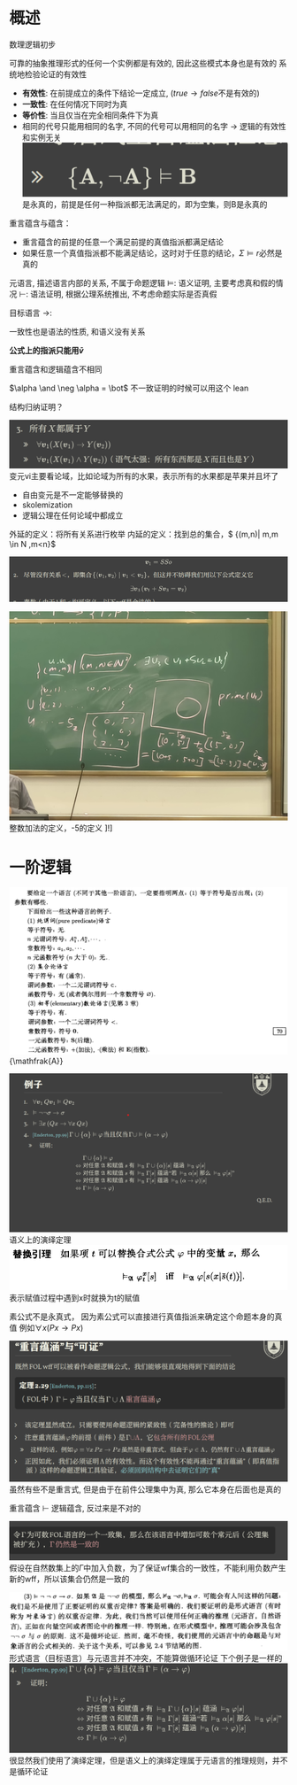# 概述
数理逻辑初步

可靠的抽象推理形式的任何一个实例都是有效的, 因此这些模式本身也是有效的
系统地检验论证的有效性
- **有效性**: 在前提成立的条件下结论一定成立, ($true \rightarrow false$不是有效的)
- **一致性**: 在任何情况下同时为真
- **等价性**: 当且仅当在完全相同条件下为真
-  相同的代号只能用相同的名字, 不同的代号可以用相同的名字 $\rightarrow$ 逻辑的有效性和实例无关
![输入图片说明](/imgs/2024-03-21/azSrs1stw0DLgeJe.png)
是永真的，前提是任何一种指派都无法满足的，即为空集，则B是永真的

重言蕴含与蕴含：
- 重言蕴含的前提的任意一个满足前提的真值指派都满足结论
- 如果任意一个真值指派都不能满足结论，这时对于任意的结论，$\Sigma \vDash r$必然是真的

元语言, 描述语言内部的关系, 不属于命题逻辑
$\vDash$: 语义证明, 主要考虑真和假的情况
$\vdash$: 语法证明, 根据公理系统推出, 不考虑命题实际是否真假

目标语言
$\rightarrow$: 

一致性也是语法的性质, 和语义没有关系

**公式上的指派只能用$\bar v$**

重言蕴含和逻辑蕴含不相同

$\alpha \and \neg \alpha = \bot$  不一致证明的时候可以用这个
lean

结构归纳证明？

![输入图片说明](/imgs/2024-04-18/2qW7rNaSjnMvi4DH.png)
变元vi主要看论域，比如论域为所有的水果，表示所有的水果都是苹果并且坏了
- 自由变元是不一定能够替换的
- skolemization
- 逻辑公理在任何论域中都成立

外延的定义：将所有关系进行枚举
内延的定义：找到总的集合，$ {(m,n)| m,m \in N ,m<n}$

![输入图片说明](/imgs/2024-04-28/pydH1RljQYp5tF6J.png)

![输入图片说明](/imgs/2024-04-28/l94d1TmDdo45YDJL.jpeg)
整数加法的定义，-5的定义
]\!]

# 一阶逻辑
![输入图片说明](/imgs/2024-05-06/j9oRTRcfFR9huQiQ.png)
{\mathfrak{A}} 

![输入图片说明](/imgs/2024-05-08/le5sfnVcWwgPRCf4.png)
语义上的演绎定理
![输入图片说明](/imgs/2024-05-09/0D4okxMQyC9E39Ut.png)
表示赋值过程中遇到x时就换为t的赋值

素公式不是永真式， 因为素公式可以直接进行真值指派来确定这个命题本身的真值
例如$\forall x (Px \rightarrow Px)$

![输入图片说明](/imgs/2024-05-09/rfMgu7sp2p2LhCFK.png)
虽然有些不是重言式, 但是由于在前件公理集中为真, 那么它本身在后面也是真的

重言蕴含 $\vdash$ 逻辑蕴含, 反过来是不对的

![输入图片说明](/imgs/2024-05-16/utXUaFhOPWhptKwD.png)
假设在自然数集上的$\Gamma$中加入负数，为了保证wf集合的一致性，不能利用负数产生新的wff，所以该集合仍然是一致的

![输入图片说明](/imgs/2024-06-08/YN5ut8gIV8aZFQ6n.png)
形式语言（目标语言）与元语言并不冲突，不能算做循环论证
下个例子是一样的
![输入图片说明](/imgs/2024-06-08/8LqRffusxhiunXOF.png)
很显然我们使用了演绎定理，但是语义上的演绎定理属于元语言的推理规则，并不是循环论证
<!--stackedit_data:
eyJoaXN0b3J5IjpbLTk1Nzk4NzA0Myw1MjgxMDA5NTIsNzI5Nj
A1MTQ4LC0xMTY2ODk1MTIyLDgzOTA2ODkyNiwtMTAwNTgyMzgz
MCwtNzU0MDAxODI1LDE5OTUzNTY3MjEsMTM3NDE4NTUyLC05ND
Y0NTI0NDUsNTc0MDU0NDQ0LDg3MDc2OTkzLDc5MzM0ODI4NCwt
Nzk5MjQ3MTI0LC0yMjcxNzk5MzksLTExOTU4MTM1NDQsNjQ1NT
U5NzcwLDQ4Mjg3ODczNywzMjAzNzE4MTgsLTEyNzE4NzczMF19

-->